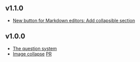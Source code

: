 ## v1.1.0
* [New button for Markdown editors: Add collapsible section](https://github.com/famiprog/redmine_goodies/pull/7)

## v1.0.0

* [The question system](https://github.com/famiprog/redmine_goodies/pull/3)
* [Image collapse](https://github.com/famiprog/redmine_goodies/pull/1) [PR](https://github.com/famiprog/redmine_goodies/pull/2) 
